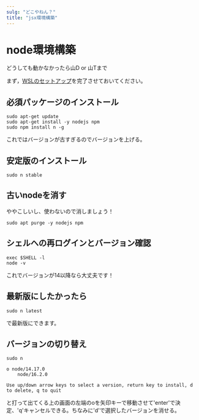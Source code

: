```yaml
---
sulg: "どこやねん？"
title: "jsx環境構築"
---
```


# node環境構築

どうしても動かなかったら山D or 山Tまで

まず，[WSLのセットアップ](/wsl2-setup)を完了させておいてください。

## 必須パッケージのインストール
```
sudo apt-get update
sudo apt-get install -y nodejs npm
sudo npm install n -g
```
これではバージョンが古すぎるのでバージョンを上げる。

## 安定版のインストール
```
sudo n stable
```

## 古いnodeを消す
ややこしいし、使わないので消しましょう！
```
sudo apt purge -y nodejs npm
```

## シェルへの再ログインとバージョン確認
```
exec $SHELL -l
node -v
```
これでバージョンが14以降なら大丈夫です！

## 最新版にしたかったら
```
sudo n latest
```
で最新版にできます。

## バージョンの切り替え
```
sudo n
```
```
ο node/14.17.0
    node/16.2.0

Use up/down arrow keys to select a version, return key to install, d to delete, q to quit
```
と打って出てくる上の画面の左端のoを矢印キーで移動させて'enter'で決定、'q'キャンセルできる。ちなみに'd'で選択したバージョンを消せる。